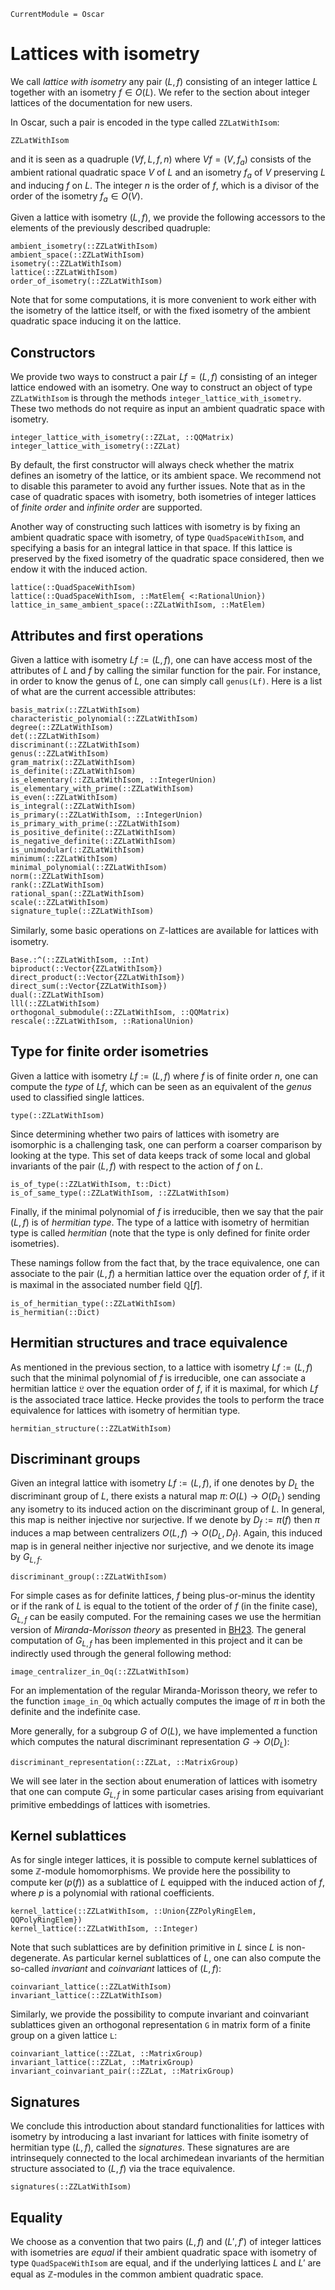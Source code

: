 ```@meta
CurrentModule = Oscar
```

# Lattices with isometry

We call *lattice with isometry* any pair $(L, f)$ consisting of an integer
lattice $L$ together with an isometry $f \in O(L)$. We refer to the section
about integer lattices of the documentation for new users.

In Oscar, such a pair is encoded in the type called `ZZLatWithIsom`:

```@docs
ZZLatWithIsom
```

and it is seen as a quadruple $(Vf, L, f, n)$ where $Vf = (V, f_a)$ consists of
the ambient rational quadratic space $V$ of $L$ and an isometry $f_a$ of $V$
preserving $L$ and inducing $f$ on $L$. The integer $n$ is the order of $f$,
which is a divisor of the order of the isometry $f_a\in O(V)$.

Given a lattice with isometry $(L, f)$, we provide the following accessors to the
elements of the previously described quadruple:

```@docs
ambient_isometry(::ZZLatWithIsom)
ambient_space(::ZZLatWithIsom)
isometry(::ZZLatWithIsom)
lattice(::ZZLatWithIsom)
order_of_isometry(::ZZLatWithIsom)
```

Note that for some computations, it is more convenient to work either with the
isometry of the lattice itself, or with the fixed isometry of the ambient
quadratic space inducing it on the lattice.

## Constructors

We provide two ways to construct a pair $Lf = (L,f)$ consisting of an integer
lattice endowed with an isometry. One way to construct an object of type
`ZZLatWithIsom` is through the methods `integer_lattice_with_isometry`. These
two methods do not require as input an ambient quadratic space with isometry.

```@docs
integer_lattice_with_isometry(::ZZLat, ::QQMatrix)
integer_lattice_with_isometry(::ZZLat)
```

By default, the first constructor will always check whether the matrix
defines an isometry of the lattice, or its ambient space. We recommend not to
disable this parameter to avoid any further issues. Note that as in the case of
quadratic spaces with isometry, both isometries of integer lattices of *finite
order* and *infinite order* are supported.

Another way of constructing such lattices with isometry is by fixing an ambient
quadratic space with isometry, of type `QuadSpaceWithIsom`, and specifying a basis
for an integral lattice in that space. If this lattice is preserved by the fixed
isometry of the quadratic space considered, then we endow it with the induced
action.

```@docs
lattice(::QuadSpaceWithIsom)
lattice(::QuadSpaceWithIsom, ::MatElem{ <:RationalUnion})
lattice_in_same_ambient_space(::ZZLatWithIsom, ::MatElem)
```

## Attributes and first operations

Given a lattice with isometry $Lf := (L, f)$, one can have access most of the
attributes of $L$ and $f$ by calling the similar function for the pair. For
instance, in order to know the genus of $L$, one can simply call `genus(Lf)`.
Here is a list of what are the current accessible attributes:

```@docs
basis_matrix(::ZZLatWithIsom)
characteristic_polynomial(::ZZLatWithIsom)
degree(::ZZLatWithIsom)
det(::ZZLatWithIsom)
discriminant(::ZZLatWithIsom)
genus(::ZZLatWithIsom)
gram_matrix(::ZZLatWithIsom)
is_definite(::ZZLatWithIsom)
is_elementary(::ZZLatWithIsom, ::IntegerUnion)
is_elementary_with_prime(::ZZLatWithIsom)
is_even(::ZZLatWithIsom)
is_integral(::ZZLatWithIsom)
is_primary(::ZZLatWithIsom, ::IntegerUnion)
is_primary_with_prime(::ZZLatWithIsom)
is_positive_definite(::ZZLatWithIsom)
is_negative_definite(::ZZLatWithIsom)
is_unimodular(::ZZLatWithIsom)
minimum(::ZZLatWithIsom)
minimal_polynomial(::ZZLatWithIsom)
norm(::ZZLatWithIsom)
rank(::ZZLatWithIsom)
rational_span(::ZZLatWithIsom)
scale(::ZZLatWithIsom)
signature_tuple(::ZZLatWithIsom)
```

Similarly, some basic operations on $\mathbb Z$-lattices are available for
lattices with isometry.

```@docs
Base.:^(::ZZLatWithIsom, ::Int)
biproduct(::Vector{ZZLatWithIsom})
direct_product(::Vector{ZZLatWithIsom})
direct_sum(::Vector{ZZLatWithIsom})
dual(::ZZLatWithIsom)
lll(::ZZLatWithIsom)
orthogonal_submodule(::ZZLatWithIsom, ::QQMatrix)
rescale(::ZZLatWithIsom, ::RationalUnion)
```

## Type for finite order isometries

Given a lattice with isometry $Lf := (L, f)$ where $f$ is of finite order $n$,
one can compute the *type* of $Lf$, which can be seen as an equivalent of the
*genus* used to classified single lattices.

```@docs
type(::ZZLatWithIsom)
```

Since determining whether two pairs of lattices with isometry are isomorphic is
a challenging task, one can perform a coarser comparison by looking at the type.
This set of data keeps track of some local and global invariants of the pair $(L,
f)$ with respect to the action of $f$ on $L$.

```@docs
is_of_type(::ZZLatWithIsom, t::Dict)
is_of_same_type(::ZZLatWithIsom, ::ZZLatWithIsom)
```

Finally, if the minimal polynomial of $f$ is irreducible, then we say that the
pair $(L, f)$ is of *hermitian type*. The type of a lattice with isometry of
hermitian type is called *hermitian* (note that the type is only defined for
finite order isometries).

These namings follow from the fact that, by the trace equivalence, one can
associate to the pair $(L, f)$ a hermitian lattice over the equation order of
$f$, if it is maximal in the associated number field $\mathbb{Q}[f]$.

```@docs
is_of_hermitian_type(::ZZLatWithIsom)
is_hermitian(::Dict)
```

## Hermitian structures and trace equivalence

As mentioned in the previous section, to a lattice with isometry $Lf := (L, f)$
such that the minimal polynomial of $f$ is irreducible, one can associate a
hermitian lattice $\mathfrak{L}$ over the equation order of $f$, if it is
maximal, for which $Lf$ is the associated trace lattice. Hecke provides the tools
to perform the trace equivalence for lattices with isometry of hermitian type.

```@docs
hermitian_structure(::ZZLatWithIsom)
```

## Discriminant groups

Given an integral lattice with isometry $Lf := (L, f)$, if one denotes by $D_L$ the
discriminant group of $L$, there exists a natural map $\pi\colon O(L) \to O(D_L)$
sending any isometry to its induced action on the discriminant group of $L$. In
general, this map is neither injective nor surjective. If we denote by $D_f :=
\pi(f)$ then $\pi$ induces a map between centralizers $O(L, f)\to O(D_L, D_f)$.
Again, this induced map is in general neither injective nor surjective, and we
denote its image by $G_{L,f}$.

```@docs
discriminant_group(::ZZLatWithIsom)
```

For simple cases as for definite lattices, $f$ being plus-or-minus the identity
or if the rank of $L$ is equal to the totient of the order of $f$ (in the
finite case), $G_{L,f}$ can be easily computed. For the remaining cases we use
the hermitian version of *Miranda-Morisson theory* as presented in [BH23](@cite).
The general computation of $G_{L, f}$ has been implemented in this project and
it can be indirectly used through the general following method:

```@docs
image_centralizer_in_Oq(::ZZLatWithIsom)
```

For an implementation of the regular Miranda-Morisson theory, we refer to the
function `image_in_Oq` which actually computes the image of
$\pi$ in both the definite and the indefinite case.

More generally, for a subgroup $G$ of $O(L)$, we have implemented a function
which computes the natural discriminant representation $G \to O(D_L)$:

```@docs
discriminant_representation(::ZZLat, ::MatrixGroup)
```

We will see later in the section about enumeration of lattices with isometry
that one can compute $G_{L,f}$ in some particular cases arising from equivariant
primitive embeddings of lattices with isometries.

## Kernel sublattices

As for single integer lattices, it is possible to compute kernel sublattices of
some $\mathbb{Z}$-module homomorphisms. We provide here the possibility to
compute $\ker(p(f))$ as a sublattice of $L$ equipped with the induced action of
$f$, where $p$ is a polynomial with rational coefficients.

```@docs
kernel_lattice(::ZZLatWithIsom, ::Union{ZZPolyRingElem, QQPolyRingElem})
kernel_lattice(::ZZLatWithIsom, ::Integer)
```

Note that such sublattices are by definition primitive in $L$ since $L$ is
non-degenerate. As particular kernel sublattices of $L$, one can also compute
the so-called *invariant* and *coinvariant* lattices of $(L, f)$:

```@docs
coinvariant_lattice(::ZZLatWithIsom)
invariant_lattice(::ZZLatWithIsom)
```

Similarly, we provide the possibility to compute invariant and coinvariant
sublattices given an orthogonal representation `G` in matrix form of a finite
group on a given lattice `L`:

```@docs
coinvariant_lattice(::ZZLat, ::MatrixGroup)
invariant_lattice(::ZZLat, ::MatrixGroup)
invariant_coinvariant_pair(::ZZLat, ::MatrixGroup)
```

## Signatures

We conclude this introduction about standard functionalities for lattices with
isometry by introducing a last invariant for lattices with finite isometry of
hermitian type $(L, f)$, called the *signatures*. These signatures are
are intrinsequely connected to the local archimedean invariants of the
hermitian structure associated to $(L, f)$ via the trace equivalence.

```@docs
signatures(::ZZLatWithIsom)
```

## Equality

We choose as a convention that two pairs $(L, f)$ and $(L', f')$ of integer
lattices with isometries are *equal* if their ambient quadratic space with
isometry of type `QuadSpaceWithIsom` are equal, and if the underlying lattices
$L$ and $L'$ are equal as $\mathbb Z$-modules in the common ambient quadratic
space.
